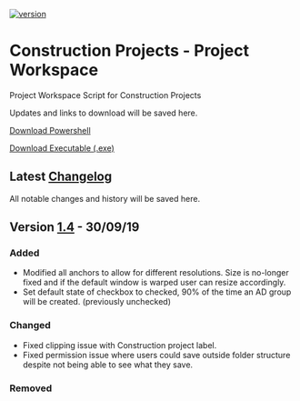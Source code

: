 [![version][version-badge]][CHANGELOG]

# Construction Projects - Project Workspace

Project Workspace Script for Construction Projects

Updates and links to download will be saved here.

[Download Powershell]

[Download Executable (.exe)]

## Latest [Changelog]
All notable changes and history will be saved here. 

## Version [1.4] - 30/09/19
### Added
- Modified all anchors to allow for different resolutions. Size is no-longer fixed and if the default window is warped user can resize accordingly.
- Set default state of checkbox to checked, 90% of the time an AD group will be created. (previously unchecked)

### Changed
- Fixed clipping issue with Construction project label.
- Fixed permission issue where users could save outside folder structure despite not being able to see what they save.

### Removed


[1.4]: https://github.com/olivierlacan/keep-a-changelog/compare/v0.3.0...v1.0.0


[CHANGELOG]: ./CHANGELOG.md
[LICENSE]: ./LICENSE
[ruby-version]: .ruby-version
[source]: source/
[version-badge]: https://img.shields.io/badge/version-1.4-blue.svg
[Download Powershell]: https://github.com/LukeSeddon/ProjectWorkspace/blob/master/Construction/PWS-Construction.ps1
[Download Executable (.exe)]: https://github.com/LukeSeddon/ProjectWorkspace/blob/master/Construction/PWS-Construction.exe
